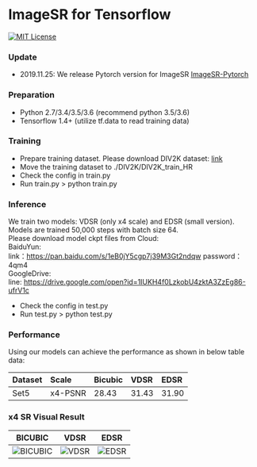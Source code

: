 # ImageSR for Tensorflow
[![MIT License](http://img.shields.io/badge/license-MIT-blue.svg?style=flat-square)][license]

[license]: https://github.com/linchuming/ImageSR-Tensorflow/blob/master/LICENSE

### Update
- 2019.11.25: We release Pytorch version for ImageSR [ImageSR-Pytorch](https://github.com/linchuming/ImageSR-Pytorch)

### Preparation
- Python 2.7/3.4/3.5/3.6 (recommend python 3.5/3.6)
- Tensorflow 1.4+ (utilize tf.data to read training data)
### Training
- Prepare training dataset. Please download DIV2K dataset:
[link](http://data.vision.ee.ethz.ch/cvl/DIV2K/DIV2K_train_HR.zip)
- Move the training dataset to ./DIV2K/DIV2K_train_HR
- Check the config in train.py
- Run train.py > python train.py
### Inference
We train two models: VDSR (only x4 scale) and EDSR (small version). Models are trained 50,000 steps with batch size 64.  
Please download model ckpt files from Cloud:  
BaiduYun:  
link：https://pan.baidu.com/s/1eB0jY5cgp7j39M3Gt2ndqw password：4qm4  
GoogleDrive:  
line: https://drive.google.com/open?id=1IUKH4f0LzkobU4zktA3ZzEg86-ufrV1c
- Check the config in test.py
- Run test.py > python test.py
### Performance
Using our models can achieve the performance as shown in below table data:

|Dataset|Scale|Bicubic|VDSR|EDSR|
|:-|:-|:-|:-|:-|
|Set5|x4-PSNR|28.43|31.43|31.90|
### x4 SR Visual Result
|BICUBIC|VDSR|EDSR|
|-|-|-|
|![BICUBIC](result/Set5/BICUBIC/butterfly_GT.bmp)|![VDSR](result/Set5/VDSR/butterfly_GT.bmp)|![EDSR](result/Set5/EDSR/butterfly_GT.bmp)|
  


